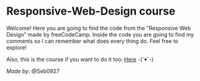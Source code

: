 # Responsive-Web-Design course
Welcome! Here you are going to find the code from the "Responsive Web Design" made by freeCodeCamp. Inside the code you are going to find my comments so I can remember what does every thing do. Feel free to explore!

Also, this is the course if you want to do it too: [Here](https://www.freecodecamp.org/learn/2022/responsive-web-design/) -(˘▾˘-)


*Made by:* @Seb0927
